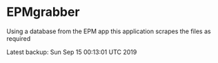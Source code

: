 # EPMgrabber
Using a database from the EPM app this application scrapes the files as required


Latest backup: Sun Sep 15 00:13:01 UTC 2019
